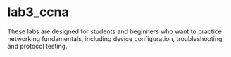 # lab3_ccna
These labs are designed for students and beginners who want to practice networking fundamentals, including device configuration, troubleshooting, and protocol testing.
